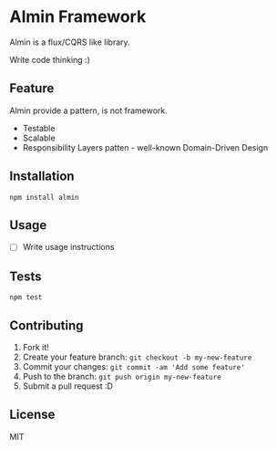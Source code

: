 # Almin Framework

Almin is a flux/CQRS like library.

Write code thinking :)

## Feature

Almin provide a pattern, is not framework.

- Testable
- Scalable
- Responsibility Layers patten - well-known Domain-Driven Design

## Installation

    npm install almin

## Usage

- [ ] Write usage instructions

## Tests

    npm test

## Contributing

1. Fork it!
2. Create your feature branch: `git checkout -b my-new-feature`
3. Commit your changes: `git commit -am 'Add some feature'`
4. Push to the branch: `git push origin my-new-feature`
5. Submit a pull request :D

## License

MIT